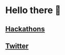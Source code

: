 # Hello there 👋


## [Hackathons](https://devpost.com/DRACrY0?ref_content=user-portfolio&ref_feature=portfolio&ref_medium=global-nav)

## [Twitter](https://twitter.com/_DRACrY)


